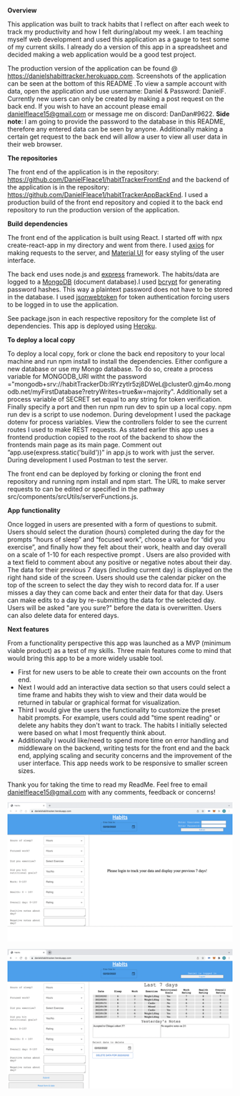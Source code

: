 **Overview**

This application was built to track habits that I reflect on after each week to track my productivity and how I felt during/about my week. I am teaching myself web development and used this application as a gauge to test some of my current skills. I already do a version of this app in a spreadsheet and decided making a web application would be a good test project.

The production version of the application can be found @ https://danielshabittracker.herokuapp.com. Screenshots of the application can be seen at the bottom of this README .To view a sample account with data, open the application and use username: Daniel & Password: DanielF. Currently new users can only be created by making a post request on the back end. If you wish to have an account please email danielfleace15@gmail.com or message me on discord: DanDan#9622.
**Side note**: I am going to provide the password to the database in this README, therefore any entered data can be seen by anyone. Additionally making a certain get request to the back end will allow a user to view all user data in their web browser.

**The repositories**

The front end of the application is in the repository: https://github.com/DanielFleace1/habitTrackerFrontEnd and the backend of the application is in the repository: https://github.com/DanielFleace1/habitTrackerAppBackEnd. I used a production build of the front end repository and copied it to the back end repository to run the production version of the application. 

**Build dependencies**

The front end of the application is built using React. I started off with npx create-react-app in my directory and went from there. I used [axios](https://axios-http.com/docs/intro) for  making requests to the server, and  [Material UI](https://mui.com) for easy styling of the user interface.

The back end uses node.js and [express](https://expressjs.com/) framework. The habits/data are logged to a [MongoDB](https://www.mongodb.com/) (document database).I used [bcrypt](https://www.npmjs.com/package/bcrypt) for generating password hashes. This way a plaintext password does not have to be stored in the database. I used [jsonwebtoken](https://www.npmjs.com/package/jsonwebtoken) for token authentication forcing users to be logged in to use the application. 

See package.json in each respective repository for the complete list of dependencies.
This app is deployed using [Heroku](https://devcenter.heroku.com/).
 
**To deploy a local copy**

To deploy a local copy, fork or clone the back end repository to your local machine and run npm install to install the dependencies. Either configure a new database or use my Mongo database. To do so, create a process variable for MONGODB_URI witht the password ="mongodb+srv://habitTrackerDb:lRYzytlr5zj8DWeL@cluster0<area>.gjm4o.mongodb.net/myFirstDatabase?retryWrites=true&w=majority". Additionally set a process variable of SECRET set equal to any string for token verification. Finally specify a port and then run npm run dev to spin up a local copy. npm run dev is a script to use nodemon. During development I used the package dotenv for process variables. View the controllers folder to see the current routes I used to make REST requests. As stated earlier this app uses a frontend production copied to the root of the backend to show the frontends main page as its main page.   Comment out ”app.use(express.static('build'))”  in  app.js to  work with just the server. During development I used Postman to test the server. 
 
The front end can be deployed by forking or cloning the front end repository and running npm install and npm start. The URL to make server requests to can be edited or specified in the pathway src/components/srcUtils/serverFunctions.js.

**App functionality**

Once logged in users are presented with a form of questions to submit. Users should select the duration (hours) completed during the day for the prompts “hours of sleep” and “focused work”, choose a value for “did you exercise”, and finally how they felt about their work, health and day overall on a scale of 1-10 for each respective prompt . Users are also provided with a text field to comment about any positive or negative notes about their day. The data for their previous 7 days (including current day) is displayed on the right hand side of the screen. Users should use the calendar picker on the top of the screen to select the day they wish to record data for. If a user misses a day they can come back and enter their data for that day. Users can make edits to a day by re-submitting the data for the selected day. Users will be asked "are you sure?" before the data is overwritten. Users can also delete data for entered days.

**Next features**

From a functionality perspective this app was launched as a MVP (minimum viable product) as a test of my skills. Three main features come to mind that would bring this app to be a more widely usable tool. 
- First for new users to be able to create their own accounts on the front end. 
- Next I would add an interactive data section so that users could select a time frame and habits they wish to view and their data would be returned in tabular or graphical format for visualization. 
- Third I would give the users the functionality to customize the preset habit prompts.  For example, users could add "time spent reading" or delete any habits they don't want to track. The habits I initially selected were based on what I most frequently think about. 
- Additionally I would like/need to spend more time on error handling and middleware on the backend, writing tests for the front end and the back end, applying scaling and security concerns and the improvement of the user interface. This app needs work to be responsive to smaller screen sizes. 

Thank you for taking the time to read my ReadMe. Feel free to email danielfleace15@gmail.com with any comments, feedback or concerns!

![Login Screen](LoginScreen.png)

![User Screen](habitsUserScreen.png)
